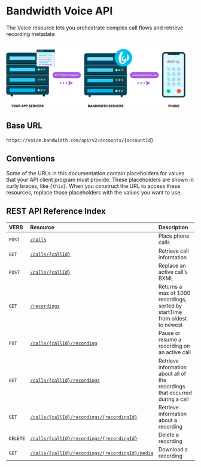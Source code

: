 # Bandwidth Voice API

The Voice resource lets you orchestrate complex call flows and retrieve recording metadata

<img src="../../images/create_call.png" style="max-width:95%">

## Base URL
`https://voice.bandwidth.com/api/v2/accounts/{accountId}`

## Conventions
Some of the URLs in this documentation contain placeholders for values that your API client program must provide. These placeholders are shown in curly braces, like `{this}`. When you construct the URL to access these resources, replace those placeholders with the values you want to use.

## REST API Reference Index

| VERB                               | Resource                                                                                              | Description                                                                  |
|:-----------------------------------|:------------------------------------------------------------------------------------------------------|:-----------------------------------------------------------------------------|
| <code class="post">POST</code>     | [`/calls`](calls/postCalls.md)                                                                        | Place phone calls                                                            |
| <code class="post">GET</code>      | [`/calls/{callId}`](calls/getCallsCallId.md)                                                          | Retrieve call information                                                    |
| <code class="post">POST</code>     | [`/calls/{callId}`](calls/postCallsCallId.md)                                                         | Replace an active call's BXML                                                |
| <code class="get">GET</code>       | [`/recordings`](recordings/getRecordings.md)                                                               | Returns a max of 1000 recordings, sorted by startTime from oldest to newest  |
| <code class="put">PUT</code>       | [`/calls/{callId}/recording`](recordings/putCallsCallIdRecording.md)                                       | Pause or resume a recording on an active call                                |
| <code class="get">GET</code>       | [`/calls/{callId}/recordings`](recordings/getCallsCallIdRecordings.md)                                     | Retrieve information about all of the recordings that occurred during a call |
| <code class="get">GET</code>       | [`/calls/{callId}/recordings/{recordingId}`](recordings/getCallsCallIdRecordingsRecordingId.md)            | Retrieve information about a recording                                       |
| <code class="delete">DELETE</code> | [`/calls/{callId}/recordings/{recordingId}`](recordings/deleteCallsCallIdRecordingsRecordingId.md)         | Delete a recording                                                           |
| <code class="get">GET</code>       | [`/calls/{callId}/recordings/{recordingId}/media`](recordings/getCallsCallIdRecordingsRecordingIdMedia.md) | Download a recording                                                         |
